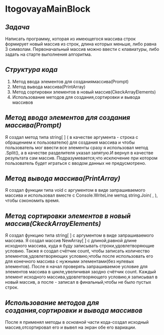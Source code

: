 # ItogovayaMainBlock
*Задача*
-
   Написать программу, которая из имеющегося массива строк формирует новый массив из строк, длина которых меньше, либо равна 3 символам. 
Первоначальный массив можно ввести с клавиатуры, либо задать на старте выполнения алгоритма.

*Структура кода*
-
1. Метод ввода элементов для созданиямассива(Prompt)
2. Метод вывода массива(PrintArray)
3. Метод сортировки элементов в новый массив(CkeckArrayElements)
4. Использование методов для создания,сортировки и вывода массивов

*Метод ввода элементов для создания массива(Prompt)*
-
Я создал метод типа string[ ] ( в качестве аргумента - строка с обращением к пользователю) для создания массива и чтобы пользователь мог ввести все элементы сразу я использовал метод .Split(), а в качестве разделителя указал запятую.И вернул в качестве результата сам массив.
Подразумевается,что исключение при котором пользователь будет играться с вводом данных не предусмотрено.

*Метод вывода массива(PrintArray)*
-
Я создал функции типа void с аргументом в виде запрашиваемого  массива и использовал вместе с Console.WriteLine метод string.Join( , ), чтобы сэкономить время.

*Метод сортировки элементов в новый массив(CkeckArrayElements)*
-
Я создал функцию типа string[ ] с аргументом в виде запрашиваемого  массива. Я создал массив NewArray[ ] с длиной,равной длине исходного массива, куда я буду записывать строки,удовлетворяющие условию. Также я создал счётчик count, чтобы записать количество элементов,удовлетворяющих условию,чтобы после использовать его для конечного массива с нужными элементами(без нулевых элементов).
После я начал проверять запрашиваемое условие для элементов массива в цикле,увеличивая заодно счётчик count. Каждый элемент исходного массива,удовлетворяющего условию,я записывал в новый массив, а после - записал в финальный,чтобы не было пустых строк.

*Использование методов для создания,сортировки и вывода массивов*
-
После я применял методы в *основной* части кода-создал исходный массив,отсортировал его и вывел на экран обе его вариации.
